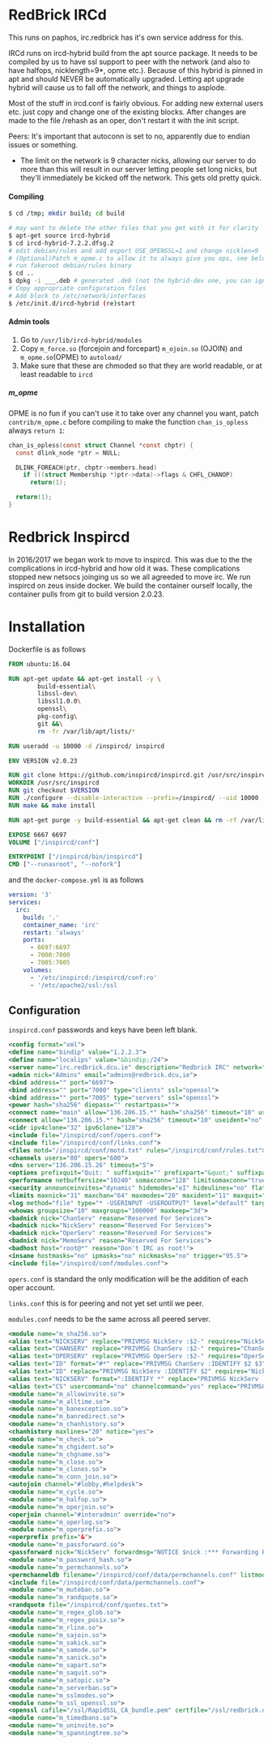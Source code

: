 # RedBrick IRCd

This runs on paphos, irc.redbrick has it's own service address for this.

IRCd runs on ircd-hybrid build from the apt source package. It needs to be
compiled by us to have ssl support to peer with the network (and also to have
halfops, nicklength=9*, opme etc.). Because of this hybrid is pinned in apt
and should NEVER be automatically upgraded. Letting apt upgrade hybrid will
cause us to fall off the network, and things to asplode.

Most of the stuff in ircd.conf is fairly obvious. For adding new external users
etc. just copy and change one of the existing blocks. After changes are made to
the file /rehash as an oper, don't restart it with the init script.

Peers: It's important that autoconn is set to no, apparently due to endian
issues or something.

* The limit on the network is 9 character nicks, allowing our server to do more
  than this will result in our server letting people set long nicks, but they'll
	immediately be kicked off the network. This gets old pretty quick.

#### Compiling

```bash
$ cd /tmp; mkdir build; cd build

# may want to delete the other files that you get with it for clarity
$ apt-get source ircd-hybrid
$ cd ircd-hybrid-7.2.2.dfsg.2
# edit debian/rules and add export USE_OPENSSL=1 and change nicklen=9
# (Optional)Patch m_opme.c to allow it to always give you ops, see below
# run fakeroot debian/rules binary
$ cd ..
$ dpkg -i ___.deb # generated .deb (not the hybrid-dev one, you can ignore/delete that)
# Copy appropriate configuration files
# Add block to /etc/network/interfaces
$ /etc/init.d/ircd-hybrid (re)start
```

#### Admin tools

1. Go to `/usr/lib/ircd-hybrid/modules`
2. Copy `m_force.so` (forcejoin and forcepart) `m_ojoin.so` (OJOIN) and
   `m_opme.so`(OPME) to `autoload/`
3. Make sure that these are chmoded so that they are world readable, or at least
   readable to `ircd`

##### m_opme

OPME is no fun if you can't use it to take over any channel you want, patch
`contrib/m_opme.c` before compiling to make the function `chan_is_opless`
always `return 1`:

```c
chan_is_opless(const struct Channel *const chptr) {
  const dlink_node *ptr = NULL;

  DLINK_FOREACH(ptr, chptr->members.head)
    if (((struct Membership *)ptr->data)->flags & CHFL_CHANOP)
      return(1);

  return(1);
}
```

# Redbrick Inspircd

In 2016/2017 we began work to move to inspircd. This was due to the the
complications in ircd-hybrid and how old it was. These complications stopped new
netsocs joinging us so we all agreeded to move irc.
We run inspircd on zeus inside docker. We build the container ourself locally,
the container pulls from git to build version 2.0.23.

# Installation

Dockerfile is as follows

``` Dockerfile
FROM ubuntu:16.04

RUN apt-get update && apt-get install -y \
        build-essential\
        libssl-dev\
        libssl1.0.0\
        openssl\
        pkg-config\
        git &&\
        rm -fr /var/lib/apt/lists/*

RUN useradd -u 10000 -d /inspircd/ inspircd

ENV VERSION v2.0.23

RUN git clone https://github.com/inspircd/inspircd.git /usr/src/inspircd
WORKDIR /usr/src/inspircd
RUN git checkout $VERSION
RUN ./configure --disable-interactive --prefix=/inspircd/ --uid 10000 --enable-openssl
RUN make && make install

RUN apt-get purge -y build-essential && apt-get clean && rm -rf /var/lib/apt/lists/* /tmp/* /var/tmp/*

EXPOSE 6667 6697
VOLUME ["/inspircd/conf"]

ENTRYPOINT ["/inspircd/bin/inspircd"]
CMD ["--runasroot", "--nofork"]
```

and the `docker-compose.yml` is as follows

``` yaml
version: '3'
services:
  irc:
    build: '.'
    container_name: 'irc'
    restart: 'always'
    ports:
      - 6697:6697
      - 7000:7000
      - 7005:7005
    volumes:
      - '/etc/inspircd:/inspircd/conf:ro'
      - '/etc/apache2/ssl:/ssl
```

## Configuration

`inspircd.conf` passwords and keys have been left blank.

``` xml
<config format="xml">
<define name="bindip" value="1.2.2.3">
<define name="localips" value="&bindip;/24">
<server name="irc.redbrick.dcu.ie" description="Redbrick IRC" network="Intersocs">
<admin nick="Admins" email="admins@redbrick.dcu,ie">
<bind address="" port="6697">
<bind address="" port="7000" type="clients" ssl="openssl">
<bind address="" port="7005" type="servers" ssl="openssl">
<power hash="sha256" diepass="" restartpass="">
<connect name="main" allow="136.206.15.*" hash="sha256" timeout="10" useident="no" fakelag="on" limit="5000" pingfreq="120" modes="+x" requiressl="on" port="7000">
<connect allow="136.206.15.*" hash="sha256" timeout="10" useident="no" fakelag="on" limit="5000" pingfreq="120" modes="+x" requiressl="off" port="6697">
<cidr ipv4clone="32" ipv6clone="128">
<include file="/inspircd/conf/opers.conf">
<include file="/inspircd/conf/links.conf">
<files motd="/inspircd/conf/motd.txt" rules="/inspircd/conf/rules.txt">
<channels users="80" opers="600">
<dns server="136.206.15.26" timeout="5">
<options prefixquit="Quit: " suffixquit="" prefixpart="&quot;" suffixpart="&quot;" #fixedquit="" #fixedpart="" syntaxhints="yes" cyclehosts="yes" cyclehostsfromuser="no" ircumsgprefix="no" announcets="yes" allowmismatch="no" defaultbind="auto" hostintopic="yes" pingwarning="15" serverpingfreq="60" defaultmodes="nt" moronbanner="You're banned! Email abuse@redbrick.dcu.ie if you feel this is wrongly justified" exemptchanops="nonick:v flood:o" invitebypassmodes="yes" nosnoticestack="no" welcomenotice="yes">
<performance netbuffersize="10240" somaxconn="128" limitsomaxconn="true" softlimit="12800" quietbursts="yes" nouserdns="no">
<security announceinvites="dynamic" hidemodes="eI" hideulines="no" flatlinks="no" hidewhois="" hidebans="no" hidekills="" hideulinekills="yes" hidesplits="no" maxtargets="20" customversion="" operspywhois="no" restrictbannedusers="yes" genericoper="no" userstats="Pu">
<limits maxnick="31" maxchan="64" maxmodes="20" maxident="11" maxquit="255" maxtopic="307" maxkick="255" maxgecos="128" maxaway="200">
<log method="file" type="* -USERINPUT -USEROUTPUT" level="default" target="logs/ircd.log">
<whowas groupsize="10" maxgroups="100000" maxkeep="3d">
<badnick nick="ChanServ" reason="Reserved For Services">
<badnick nick="NickServ" reason="Reserved For Services">
<badnick nick="OperServ" reason="Reserved For Services">
<badnick nick="MemoServ" reason="Reserved For Services">
<badhost host="root@*" reason="Don't IRC as root!">
<insane hostmasks="no" ipmasks="no" nickmasks="no" trigger="95.5">
<include file="/inspircd/conf/modules.conf">
```

`opers.conf` is standard the only modification will be the addition of each oper
account.

`links.conf` this is for peering and not yet set until we peer.

`modules.conf` needs to be the same across all peered server.
``` xml
<module name="m_sha256.so">
<alias text="NICKSERV" replace="PRIVMSG NickServ :$2-" requires="NickServ" uline="yes">
<alias text="CHANSERV" replace="PRIVMSG ChanServ :$2-" requires="ChanServ" uline="yes">
<alias text="OPERSERV" replace="PRIVMSG OperServ :$2-" requires="OperServ" uline="yes" operonly="yes">
<alias text="ID" format="#*" replace="PRIVMSG ChanServ :IDENTIFY $2 $3" requires="ChanServ" uline="yes">
<alias text="ID" replace="PRIVMSG NickServ :IDENTIFY $2" requires="NickServ" uline="yes">
<alias text="NICKSERV" format=":IDENTIFY *" replace="PRIVMSG NickServ :IDENTIFY $3-" requires="NickServ" uline="yes">
<alias text="CS" usercommand="no" channelcommand="yes" replace="PRIVMSG ChanServ :$1 $chan $2-" requires="ChanServ" uline="yes">
<module name="m_allowinvite.so">
<module name="m_alltime.so">
<module name="m_banexception.so">
<module name="m_banredirect.so">
<module name="m_chanhistory.so">
<chanhistory maxlines="20" notice="yes">
<module name="m_check.so">
<module name="m_chgident.so">
<module name="m_chgname.so">
<module name="m_close.so">
<module name="m_clones.so">
<module name="m_conn_join.so">
<autojoin channel="#lobby,#helpdesk">
<module name="m_cycle.so">
<module name="m_halfop.so">
<module name="m_operjoin.so">
<operjoin channel="#interadmin" override="no">
<module name="m_operlog.so">
<module name="m_operprefix.so">
<operprefix prefix="&">
<module name="m_passforward.so">
<passforward nick="NickServ" forwardmsg="NOTICE $nick :*** Forwarding PASS to $nickrequired" cmd="PRIVMSG $nickrequired :IDENTIFY $pass">
<module name="m_password_hash.so">
<module name="m_permchannels.so">
<permchanneldb filename="/inspircd/conf/data/permchannels.conf" listmodes="true">
<include file="/inspircd/conf/data/permchannels.conf">
<module name="m_muteban.so">
<module name="m_randquote.so">
<randquote file="/inspircd/conf/quotes.txt">
<module name="m_regex_glob.so">
<module name="m_regex_posix.so">
<module name="m_rline.so">
<module name="m_sajoin.so">
<module name="m_sakick.so">
<module name="m_samode.so">
<module name="m_sanick.so">
<module name="m_sapart.so">
<module name="m_saquit.so">
<module name="m_satopic.so">
<module name="m_serverban.so">
<module name="m_sslmodes.so">
<module name="m_ssl_openssl.so">
<openssl cafile="/ssl/RapidSSL_CA_bundle.pem" certfile="/ssl/redbrick.dcu.ie.crt" keyfile="/ssl/redbrick.dcu.ie.key" dhfile="/ssl/dhparam.pem" hash="sha1" sslv1="false" tlsv1="false" >
<module name="m_timedbans.so">
<module name="m_uninvite.so">
<module name="m_spanningtree.so">
```
